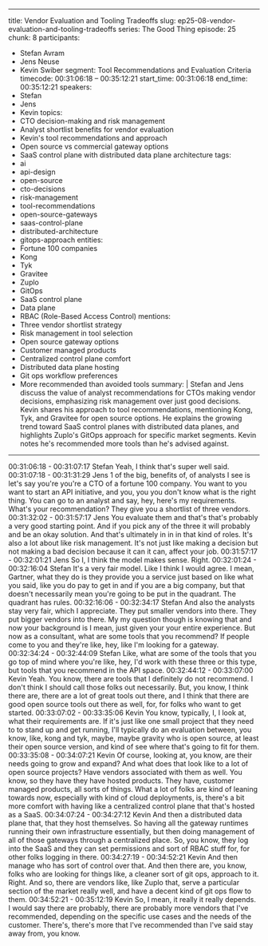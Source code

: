
---
title: Vendor Evaluation and Tooling Tradeoffs
slug: ep25-08-vendor-evaluation-and-tooling-tradeoffs
series: The Good Thing
episode: 25
chunk: 8
participants:
  - Stefan Avram
  - Jens Neuse
  - Kevin Swiber
segment: Tool Recommendations and Evaluation Criteria
timecode: 00:31:06:18 – 00:35:12:21
start_time: 00:31:06:18
end_time: 00:35:12:21
speakers:
  - Stefan
  - Jens
  - Kevin
topics:
  - CTO decision-making and risk management
  - Analyst shortlist benefits for vendor evaluation
  - Kevin's tool recommendations and approach
  - Open source vs commercial gateway options
  - SaaS control plane with distributed data plane architecture
tags:
  - ai
  - api-design
  - open-source
  - cto-decisions
  - risk-management
  - tool-recommendations
  - open-source-gateways
  - saas-control-plane
  - distributed-architecture
  - gitops-approach
entities:
  - Fortune 100 companies
  - Kong
  - Tyk
  - Gravitee
  - Zuplo
  - GitOps
  - SaaS control plane
  - Data plane
  - RBAC (Role-Based Access Control)
mentions:
  - Three vendor shortlist strategy
  - Risk management in tool selection
  - Open source gateway options
  - Customer managed products
  - Centralized control plane comfort
  - Distributed data plane hosting
  - Git ops workflow preferences
  - More recommended than avoided tools
summary: |
  Stefan and Jens discuss the value of analyst recommendations for CTOs making vendor decisions, emphasizing risk management over just good decisions. Kevin shares his approach to tool recommendations, mentioning Kong, Tyk, and Gravitee for open source options. He explains the growing trend toward SaaS control planes with distributed data planes, and highlights Zuplo's GitOps approach for specific market segments. Kevin notes he's recommended more tools than he's advised against.
---

00:31:06:18 - 00:31:07:17
Stefan
Yeah, I think that's super well said.
00:31:07:18 - 00:31:31:29
Jens
1 of the big, benefits of, of analysts I see is let's say you're you're a CTO of a fortune 100
company. You want to you want to start an API initiative, and you, you you don't know what is
the right thing. You can go to an analyst and say, hey, here's my requirements. What's your
recommendation? They give you a shortlist of three vendors.
00:31:32:02 - 00:31:57:17
Jens
You evaluate them and that's that's probably a very good starting point. And if you pick any of
the three it will probably and be an okay solution. And that's ultimately in in in that kind of roles.
It's also a lot about like risk management. It's not just like making a decision but not making a
bad decision because it can it can, affect your job.
00:31:57:17 - 00:32:01:21
Jens
So I, I think the model makes sense. Right.
00:32:01:24 - 00:32:16:04
Stefan
It's a very fair model. Like I think I would agree. I mean, Gartner, what they do is they provide
you a service just based on like what you said, like you do pay to get in and if you are a big
company, but that doesn't necessarily mean you're going to be put in the quadrant. The
quadrant has rules.
00:32:16:06 - 00:32:34:17
Stefan
And also the analysts stay very fair, which I appreciate. They put smaller vendors into there.
They put bigger vendors into there. My my question though is knowing that and now your
background is I mean, just given your your entire experience. But now as a consultant, what are
some tools that you recommend? If people come to you and they're like, hey, like I'm looking for
a gateway.
00:32:34:24 - 00:32:44:09
Stefan
Like, what are some of the tools that you go top of mind where you're like, hey, I'd work with
these three or this type, but tools that you recommend in the API space.
00:32:44:12 - 00:33:07:00
Kevin
Yeah. You know, there are tools that I definitely do not recommend. I don't think I should call
those folks out necessarily. But, you know, I think there are, there are a lot of great tools out
there, and I think that there are good open source tools out there as well, for, for folks who want
to get started.
00:33:07:02 - 00:33:35:06
Kevin
You know, typically, I, I look at, what their requirements are. If it's just like one small project that
they need to to stand up and get running, I'll typically do an evaluation between, you know, like,
kong and tyk, maybe, maybe gravity who is open source, at least their open source version, and
kind of see where that's going to fit for them.
00:33:35:08 - 00:34:07:21
Kevin
Of course, looking at, you know, are their needs going to grow and expand? And what does that
look like to a lot of open source projects? Have vendors associated with them as well. You
know, so they have they have hosted products. They have, customer managed products, all
sorts of things. What a lot of folks are kind of leaning towards now, especially with kind of cloud
deployments, is, there's a bit more comfort with having like a centralized control plane that that's
hosted as a SaaS.
00:34:07:24 - 00:34:27:12
Kevin
And then a distributed data plane that, that they host themselves. So having all the gateway
runtimes running their own infrastructure essentially, but then doing management of all of those
gateways through a centralized place. So, you know, they log into the SaaS and they can set
permissions and sort of RBAC stuff for, for other folks logging in there.
00:34:27:19 - 00:34:52:21
Kevin
And then manage who has sort of control over that. And then there are, you know, folks who are
looking for things like, a cleaner sort of git ops, approach to it. Right. And so, there are vendors
like, like Zuplo that, serve a particular section of the market really well, and have a decent kind
of git ops flow to them.
00:34:52:21 - 00:35:12:19
Kevin
So, I mean, it really it really depends. I would say there are probably, there are probably more
vendors that I've recommended, depending on the specific use cases and the needs of the
customer. There's, there's more that I've recommended than I've said stay away from, you know.